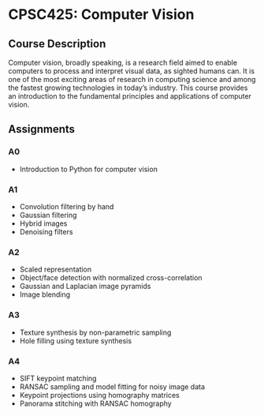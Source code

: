 # CPSC425: Computer Vision

## Course Description
Computer vision, broadly speaking, is a research field aimed to enable computers to process and interpret visual data, as sighted humans can. It is one of the most exciting areas of research in computing science and among the fastest growing technologies in today’s industry. This course provides an introduction to the fundamental principles and applications of computer vision.

## Assignments

### A0
- Introduction to Python for computer vision

### A1
- Convolution filtering by hand
- Gaussian filtering
- Hybrid images
- Denoising filters

### A2
- Scaled representation
- Object/face detection with normalized cross-correlation
- Gaussian and Laplacian image pyramids
- Image blending

### A3
- Texture synthesis by non-parametric sampling
- Hole filling using texture synthesis

### A4
- SIFT keypoint matching
- RANSAC sampling and model fitting for noisy image data
- Keypoint projections using homography matrices
- Panorama stitching with RANSAC homography